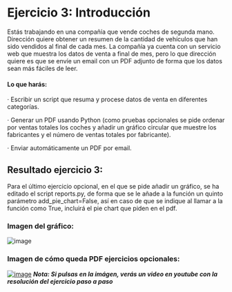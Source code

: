 # Ejercicio 3: Introducción

Estás trabajando en una compañía que vende coches de segunda mano. Dirección quiere obtener un resumen de la cantidad de vehículos que han sido vendidos al final de cada mes. La compañía ya cuenta con un servicio web que muestra los datos de venta a final de mes, pero lo que dirección quiere es que se envíe un email con un PDF adjunto de forma que los datos sean más fáciles de leer.

#### Lo que harás:

· Escribir un script que resuma y procese datos de venta en diferentes categorías.

· Generar un PDF usando Python (como pruebas opcionales se pide ordenar por ventas totales los coches y añadir un gráfico circular que muestre los fabricantes y el número de ventas totales por fabricante).

· Enviar automáticamente un PDF por email.


## Resultado ejercicio 3:
Para el último ejercicio opcional, en el que se pide añadir un gráfico, se ha editado el script reports.py, de forma que se le añade a la función un quinto parámetro add_pie_chart=False, así en caso de que se indique al llamar a la función como True, incluirá el pie chart que piden en el pdf.
### Imagen del gráfico:
![image](https://github.com/user-attachments/assets/d7edccc9-7400-420d-9776-8e731f1de5f4)

### Imagen de cómo queda PDF ejercicios opcionales:
[![image](https://github.com/user-attachments/assets/8579c4cd-0ed8-4c34-847a-61a7e1097e10)](https://youtu.be/-U524V4tV3c)
***Nota: Si pulsas en la imágen, verás un video en youtube con la resolución del ejercicio paso a paso***
